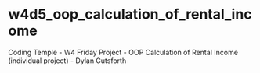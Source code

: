 # w4d5_oop_calculation_of_rental_income
Coding Temple - W4 Friday Project - OOP Calculation of Rental Income (individual project) - Dylan Cutsforth
